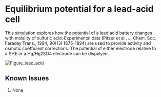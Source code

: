 # Equilibrium potential for a lead-acid cell

This simulation explores how the potential of a lead acid battery changes with molality of sulfuric acid.  Experimental data (Pitzer et al., J. Chem. Soc. Faraday Trans., 1994, 90(13) 1875-1894) are used to provide activity and osmotic coefficient corrections.  The potential of either electrode relative to a SHE or a Hg/Hg2SO4 electrode can be dispalyed.


![Figure_lead_acid](https://user-images.githubusercontent.com/75796436/104050546-c79f4880-51b4-11eb-9e30-db824ccdd47f.png)

## Known Issues
1. None
